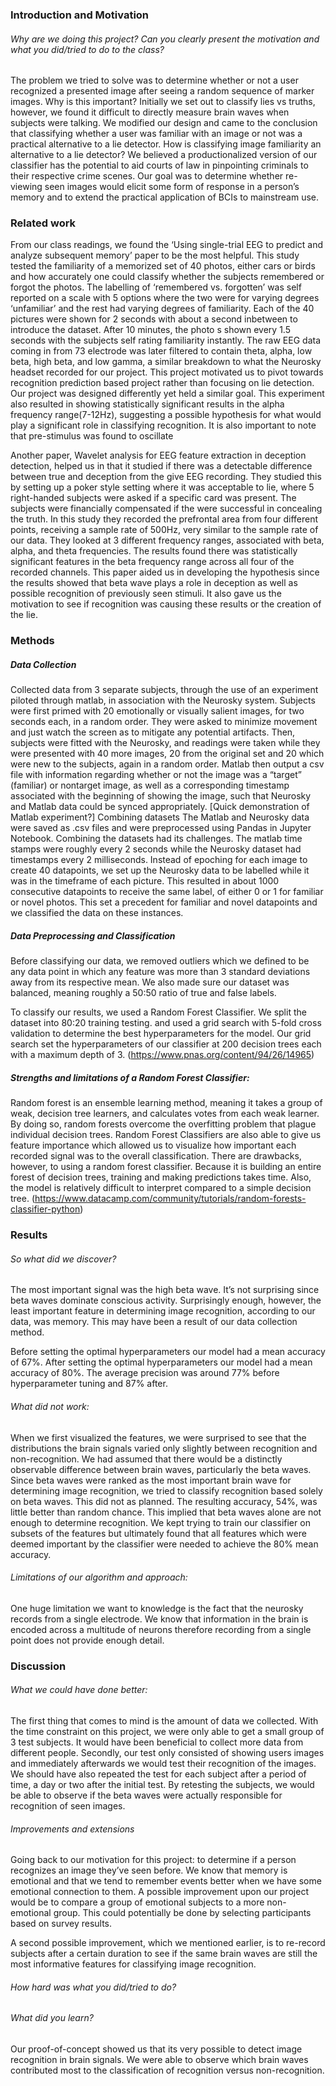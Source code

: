 ### Introduction and Motivation

######  Why are we doing this project? Can you clearly present the motivation and what you did/tried to do to the class?
The problem we tried to solve was to determine whether or not a user recognized a presented image after seeing a random sequence of marker images. Why is this important? Initially we set out to classify lies vs truths, however, we found it difficult to directly measure brain waves when subjects were talking. We modified our design and came to the conclusion that classifying whether a user was familiar with an image or not was a practical alternative to a lie detector. How is classifying image familiarity an alternative to a lie detector? We believed a productionalized version of our classifier has the potential to aid courts of law in pinpointing criminals to their respective crime scenes. Our goal was to determine whether re-viewing seen images would elicit some form of response in a person’s memory and to extend the practical application of BCIs to mainstream use.

### Related work

From our class readings, we found the ‘Using single-trial EEG to predict and analyze subsequent memory’ paper to be the most helpful. This study tested the familiarity of a memorized set of 40 photos, either cars or birds and how accurately one could classify whether the subjects remembered or forgot the photos. The labelling of ‘remembered vs. forgotten’ was self reported on a scale with 5 options where the two were for varying degrees ‘unfamiliar’ and the rest had varying degrees of familiarity. Each of the 40 pictures were shown for 2 seconds with about a second inbetween to introduce the dataset. After 10 minutes, the photo
s shown every 1.5 seconds with the subjects self rating familiarity instantly. The raw EEG data coming in from 73 electrode was later filtered to contain theta, alpha, low beta, high beta, and low gamma, a similar breakdown to what the Neurosky headset recorded for our project. This project motivated us to pivot towards recognition prediction based project rather than focusing on lie detection. Our project was designed differently yet held a similar goal. This experiment  also resulted in showing statistically significant results in the alpha frequency range(7-12Hz), suggesting a possible hypothesis for what would play a significant role in classifying recognition. It is also important to note that pre-stimulus was found to oscillate

Another paper, Wavelet analysis for EEG feature extraction in deception detection, helped us in that it studied if there was a detectable difference between true and deception from the give EEG recording. They studied this by setting up a poker style setting where it was acceptable to lie, where 5 right-handed subjects were asked if a specific card was present. The subjects were financially compensated if the were successful in concealing the truth. In this study they recorded the prefrontal area from four different points, receiving a sample rate of 500Hz, very similar to the sample rate of our data. They looked at 3 different frequency ranges, associated with beta, alpha, and theta frequencies. The results found there was statistically significant features in the beta frequency range across all four of the recorded channels. This paper aided us in developing the hypothesis since the results showed that beta wave plays a role in deception as well as possible recognition of previously seen stimuli. It also gave us the motivation to see if recognition was causing these results or the creation of the lie.

### Methods

##### Data Collection
Collected data from 3 separate subjects, through the use of an experiment piloted through matlab, in association with the Neurosky system. Subjects were first primed with 20 emotionally or visually salient images, for two seconds each, in a random order. They were asked to minimize movement and just watch the screen as to mitigate any potential artifacts. Then, subjects were fitted with the Neurosky, and readings were taken while they were presented with 40 more images, 20 from the original set and 20 which were new to the subjects, again in a random order. Matlab then output a csv file with information regarding whether or not the image was a “target” (familiar) or nontarget image, as well as a corresponding timestamp associated with the beginning of showing the image, such that Neurosky and Matlab data could be synced appropriately. [Quick demonstration of Matlab experiment?]
Combining datasets
The Matlab and Neurosky data were saved as .csv files and were preprocessed using Pandas in Jupyter Notebook. Combining the datasets had its challenges. The matlab time stamps were roughly every 2 seconds while the Neurosky dataset had timestamps every 2 milliseconds. Instead of epoching for each image to create 40 datapoints, we set up the Neurosky data to be labelled while it was in the timeframe of each picture. This resulted in about 1000 consecutive datapoints to receive the same label, of either 0 or 1 for familiar or novel photos. This set a precedent for familiar and novel datapoints and we classified the data on these instances.

##### Data Preprocessing and Classification
Before classifying our data, we removed outliers which we defined to be any data point in which any feature was more than 3 standard deviations away from its respective mean.
We also made sure our dataset was balanced, meaning roughly a 50:50 ratio of true and false labels.

To classify our results, we used a Random Forest Classifier. We split the dataset into 80:20 training testing. and used a grid search with 5-fold cross validation to determine the best hyperparameters for the model. Our grid search set the hyperparameters of our classifier at 200 decision trees each with a maximum depth of 3.
(https://www.pnas.org/content/94/26/14965)

##### Strengths and limitations of a Random Forest Classifier:
Random forest is an ensemble learning method, meaning it takes a group of weak, decision tree learners, and calculates votes from each weak learner. By doing so, random forests overcome the overfitting problem that plague individual decision trees. Random Forest Classifiers are also able to give us feature importance which allowed us to visualize how important each recorded signal was to the overall classification. There are drawbacks, however, to using a random forest classifier. Because it is building an entire forest of decision trees, training and making predictions takes time. Also, the model is relatively difficult to interpret compared to a simple decision tree.
(https://www.datacamp.com/community/tutorials/random-forests-classifier-python)


### Results
###### So what did we discover?
The most important signal was the high beta wave. It’s not surprising since beta waves dominate conscious activity. Surprisingly enough, however, the least important feature in determining image recognition, according to our data, was memory. This may have been a result of our data collection method.

Before setting the optimal hyperparameters our model had a mean accuracy of 67%. After setting the optimal hyperparameters our model had a mean accuracy of 80%. The average precision was around 77% before hyperparameter tuning and 87% after.

###### What did not work:
When we first visualized the features, we were surprised to see that the distributions the brain signals varied only slightly between recognition and non-recognition. We had assumed that there would be a distinctly observable difference between brain waves, particularly the beta waves.
Since beta waves were ranked as the most important brain wave for determining image recognition, we tried to classify recognition based solely on beta waves. This did not as planned. The resulting accuracy, 54%, was little better than random chance. This implied that beta waves alone are not enough to determine recognition. We kept trying to train our classifier on subsets of the features but ultimately found that all features which were deemed important by the classifier were needed to achieve the 80% mean accuracy.

###### Limitations of our algorithm and approach:
One huge limitation we want to knowledge is the fact that the neurosky records from a single electrode. We know that information in the brain is encoded across a multitude of neurons therefore recording from a single point does not provide enough detail.

### Discussion

###### What we could have done better:
The first thing that comes to mind is the amount of data we collected. With the time constraint on this project, we were only able to get a small group of 3 test subjects. It would have been beneficial to collect more data from different people. Secondly, our test only consisted of showing users images and immediately afterwards we would test their recognition of the images. We should have also repeated the test for each subject after a period of time, a day or two after the initial test. By retesting the subjects, we would be able to observe if the beta waves were actually responsible for recognition of seen images.

###### Improvements and extensions
Going back to our motivation for this project: to determine if a person recognizes an image they’ve seen before. We know that memory is emotional and that we tend to remember events better when we have some emotional connection to them. A possible improvement upon our project would be to compare a group of emotional subjects to a more non-emotional group. This could potentially be done by selecting participants based on survey results.

A second possible improvement, which we mentioned earlier, is to re-record subjects after a certain duration to see if the same brain waves are still the most informative features for classifying image recognition.

###### How hard was what you did/tried to do?

###### What did you learn?
Our proof-of-concept showed us that its very possible to detect image recognition in brain signals. We were able to observe which brain waves contributed most to the classification of recognition versus non-recognition.
